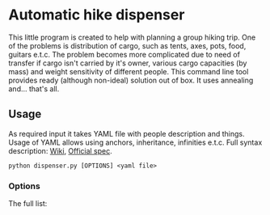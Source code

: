 # Automatic hike dispenser

This little program is created to help with planning a group hiking trip. One of the problems is distribution of cargo, such as tents, axes, pots, food, guitars e.t.c. The problem becomes more complicated due to need of transfer if cargo isn't carried by it's owner, various cargo capacities (by mass) and weight sensitivity of different people. This command line tool provides ready (although non-ideal) solution out of box. It uses annealing and… that's all.

## Usage

As required input it takes YAML file with people description and things. Usage of YAML allows using anchors, inheritance, infinities e.t.c. Full syntax description: [Wiki](https://en.wikipedia.org/wiki/YAML#Syntax), [Official spec](http://yaml.org/spec/1.2/spec.html#id2803362).

`python dispenser.py [OPTIONS] <yaml file>`

### Options

The full list:
